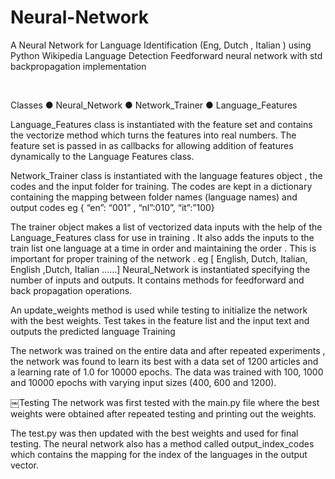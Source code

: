 # Neural-Network


A Neural Network for Language Identification (Eng, Dutch , Italian ) using Python
Wikipedia Language Detection Feed­forward neural network with std backpropagation implementation

<br/>

Classes
● Neural_Network
● Network_Trainer
● Language_Features



Language_Features class is instantiated with the feature set and contains the vectorize method which turns the features into real numbers. The feature set is passed in as callbacks for allowing addition of features dynamically to the Language Features class.


Network_Trainer class is instantiated with the language features object , the codes and the input folder for training. The codes are kept in a dictionary containing the mapping between folder names (language names) and output codes
eg { “en”: “001” , “nl”:010”, “it”:”100}


The trainer object makes a list of vectorized data inputs with the help of the Language_Features class for use in training . It also adds the inputs to the train list one language at a time in order and maintaining the order . This is important for proper training of the network . eg [ English, Dutch, Italian, English ,Dutch, Italian ......]
Neural_Network is instantiated specifying the number of inputs and outputs. It contains methods for feed­forward and back propagation operations.


An update_weights method is used while testing to initialize the network with the best weights. Test takes in the feature list and the input text and outputs the predicted language
Training


The network was trained on the entire data and after repeated experiments , the network was found to learn its best with a data set of 1200 articles and a learning rate of 1.0 for 10000 epochs. The data was trained with 100, 1000 and 10000 epochs with varying input sizes (400, 600 and 1200).



￼Testing
The network was first tested with the main.py file where the best weights were obtained after repeated testing and printing out the weights.



The test.py was then updated with the best weights and used for final testing.
The neural network also has a method called output_index_codes which contains the mapping for the index of the languages in the output vector.
